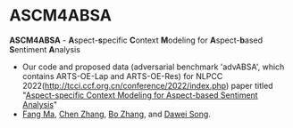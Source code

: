 # ASCM4ABSA
**ASCM4ABSA** - **A**spect-**s**pecific **C**ontext **M**odeling for **A**spect-**b**ased **S**entiment **A**nalysis
* Our code and proposed data (adversarial benchmark 'advABSA', which contains ARTS-OE-Lap and ARTS-OE-Res) for NLPCC 2022(http://tcci.ccf.org.cn/conference/2022/index.php) paper titled "[Aspect-specific Context Modeling for Aspect-based Sentiment Analysis](https://arxiv.org/pdf/2207.08099.pdf)" 
* [Fang Ma](https://github.com/BD-MF), [Chen Zhang](https://genezc.github.io), [Bo Zhang](), and [Dawei Song](http://cs.bit.edu.cn/szdw/jsml/js/sdw/index.htm).
